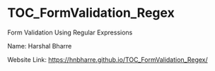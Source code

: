 # TOC_FormValidation_Regex
Form Validation Using Regular Expressions

Name: Harshal Bharre

Website Link: https://hnbharre.github.io/TOC_FormValidation_Regex/
